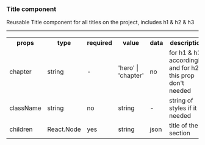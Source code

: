 ### Title component

Reusable Title component for all titles on the project, includes h1 & h2 & h3

---

<table>
	<tr>
		<th>props</th>
        <th>type</th>
		<th>required</th>
		<th>value</th>
		<th>data</th>
		<th>description</th>
	</tr>
	<tr>
		<td>chapter</td>
		<td>string</td>
		<td>-</td>
        <td>'hero' | 'chapter'</td>
		<td>no</td>
		<td>for h1 & h3 accordingly, and for h2 this prop don't needed</td>
	</tr>
    <tr>
		<td>className</td>
		<td>string</td>
		<td>no</td>
        <td>string</td>
		<td>-</td>
		<td>string of styles if it needed</td>
	</tr>
    <tr>
		<td>children</td>
		<td>React.Node</td>
		<td>yes</td>
        <td>string</td>
		<td>json</td>
		<td>title of the section</td>
	</tr>
</table>
